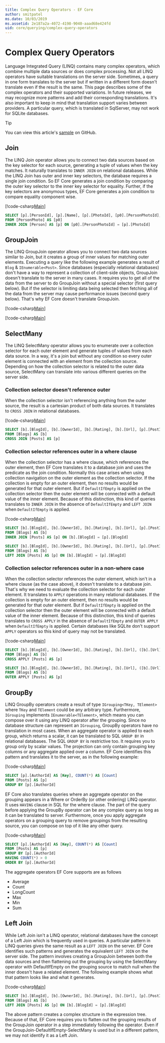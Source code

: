 ```yaml
---
title: Complex Query Operators - EF Core
author: smitpatel
ms.date: 10/03/2019
ms.assetid: 2e187a2a-4072-4198-9040-aaad68e424fd
uid: core/querying/complex-query-operators
---
```

# Complex Query Operators

Language Integrated Query (LINQ) contains many complex operators, which combine multiple data sources or does complex processing. Not all LINQ operators have suitable translations on the server side. Sometimes, a query in one form translates to the server but if written in a different form doesn't translate even if the result is the same. This page describes some of the complex operators and their supported variations. In future releases, we may recognize more patterns and add their corresponding translations. It's also important to keep in mind that translation support varies between providers. A particular query, which is translated in SqlServer, may not work for SQLite databases.

> [!TIP]
> You can view this article's [sample](https://github.com/dotnet/EntityFramework.Docs/tree/master/samples/core/Querying) on GitHub.

## Join

The LINQ Join operator allows you to connect two data sources based on the key selector for each source, generating a tuple of values when the key matches. It naturally translates to `INNER JOIN` on relational databases. While the LINQ Join has outer and inner key selectors, the database requires a single join condition. So EF Core generates a join condition by comparing the outer key selector to the inner key selector for equality. Further, if the key selectors are anonymous types, EF Core generates a join condition to compare equality component wise.

[!code-csharp[Main](../../../samples/core/Querying/ComplexQuery/Sample.cs#Join)]

```SQL
SELECT [p].[PersonId], [p].[Name], [p].[PhotoId], [p0].[PersonPhotoId], [p0].[Caption], [p0].[Photo]
FROM [PersonPhoto] AS [p0]
INNER JOIN [Person] AS [p] ON [p0].[PersonPhotoId] = [p].[PhotoId]
```

## GroupJoin

The LINQ GroupJoin operator allows you to connect two data sources similar to Join, but it creates a group of inner values for matching outer elements. Executing a query like the following example generates a result of `Blog` & `IEnumerable<Post>`. Since databases (especially relational databases) don't have a way to represent a collection of client-side objects, GroupJoin doesn't translate to the server in many cases. It requires you to get all of the data from the server to do GroupJoin without a special selector (first query below). But if the selector is limiting data being selected then fetching all of the data from the server may cause performance issues (second query below). That's why EF Core doesn't translate GroupJoin.

[!code-csharp[Main](../../../samples/core/Querying/ComplexQuery/Sample.cs#GroupJoin)]

[!code-csharp[Main](../../../samples/core/Querying/ComplexQuery/Sample.cs#GroupJoinComposed)]

## SelectMany

The LINQ SelectMany operator allows you to enumerate over a collection selector for each outer element and generate tuples of values from each data source. In a way, it's a join but without any condition so every outer element is connected with an element from the collection source. Depending on how the collection selector is related to the outer data source, SelectMany can translate into various different queries on the server side.

### Collection selector doesn't reference outer

When the collection selector isn't referencing anything from the outer source, the result is a cartesian product of both data sources. It translates to `CROSS JOIN` in relational databases.

[!code-csharp[Main](../../../samples/core/Querying/ComplexQuery/Sample.cs#SelectManyConvertedToCrossJoin)]

```SQL
SELECT [b].[BlogId], [b].[OwnerId], [b].[Rating], [b].[Url], [p].[PostId], [p].[AuthorId], [p].[BlogId], [p].[Content], [p].[Rating], [p].[Title]
FROM [Blogs] AS [b]
CROSS JOIN [Posts] AS [p]
```

### Collection selector references outer in a where clause

When the collection selector has a where clause, which references the outer element, then EF Core translates it to a database join and uses the predicate as the join condition. Normally this case arises when using collection navigation on the outer element as the collection selector. If the collection is empty for an outer element, then no results would be generated for that outer element. But if `DefaultIfEmpty` is applied on the collection selector then the outer element will be connected with a default value of the inner element. Because of this distinction, this kind of queries translates to `INNER JOIN` in the absence of `DefaultIfEmpty` and `LEFT JOIN` when `DefaultIfEmpty` is applied.

[!code-csharp[Main](../../../samples/core/Querying/ComplexQuery/Sample.cs#SelectManyConvertedToJoin)]

```SQL
SELECT [b].[BlogId], [b].[OwnerId], [b].[Rating], [b].[Url], [p].[PostId], [p].[AuthorId], [p].[BlogId], [p].[Content], [p].[Rating], [p].[Title]
FROM [Blogs] AS [b]
INNER JOIN [Posts] AS [p] ON [b].[BlogId] = [p].[BlogId]

SELECT [b].[BlogId], [b].[OwnerId], [b].[Rating], [b].[Url], [p].[PostId], [p].[AuthorId], [p].[BlogId], [p].[Content], [p].[Rating], [p].[Title]
FROM [Blogs] AS [b]
LEFT JOIN [Posts] AS [p] ON [b].[BlogId] = [p].[BlogId]
```

### Collection selector references outer in a non-where case

When the collection selector references the outer element, which isn't in a where clause (as the case above), it doesn't translate to a database join. That's why we need to evaluate the collection selector for each outer element. It translates to `APPLY` operations in many relational databases. If the collection is empty for an outer element, then no results would be generated for that outer element. But if `DefaultIfEmpty` is applied on the collection selector then the outer element will be connected with a default value of the inner element. Because of this distinction, this kind of queries translates to `CROSS APPLY` in the absence of `DefaultIfEmpty` and `OUTER APPLY` when `DefaultIfEmpty` is applied. Certain databases like SQLite don't support `APPLY` operators so this kind of query may not be translated.

[!code-csharp[Main](../../../samples/core/Querying/ComplexQuery/Sample.cs#SelectManyConvertedToApply)]

```SQL
SELECT [b].[BlogId], [b].[OwnerId], [b].[Rating], [b].[Url], ([b].[Url] + N'=>') + [p].[Title] AS [p]
FROM [Blogs] AS [b]
CROSS APPLY [Posts] AS [p]

SELECT [b].[BlogId], [b].[OwnerId], [b].[Rating], [b].[Url], ([b].[Url] + N'=>') + [p].[Title] AS [p]
FROM [Blogs] AS [b]
OUTER APPLY [Posts] AS [p]
```

## GroupBy

LINQ GroupBy operators create a result of type `IGrouping<TKey, TElement>` where `TKey` and `TElement` could be any arbitrary type. Furthermore, `IGrouping` implements `IEnumerable<TElement>`, which means you can compose over it using any LINQ operator after the grouping. Since no database structure can represent an `IGrouping`, GroupBy operators have no translation in most cases. When an aggregate operator is applied to each group, which returns a scalar, it can be translated to SQL `GROUP BY` in relational databases. The SQL `GROUP BY` is restrictive too. It requires you to group only by scalar values. The projection can only contain grouping key columns or any aggregate applied over a column. EF Core identifies this pattern and translates it to the server, as in the following example:

[!code-csharp[Main](../../../samples/core/Querying/ComplexQuery/Sample.cs#GroupBy)]

```SQL
SELECT [p].[AuthorId] AS [Key], COUNT(*) AS [Count]
FROM [Posts] AS [p]
GROUP BY [p].[AuthorId]
```

EF Core also translates queries where an aggregate operator on the grouping appears in a Where or OrderBy (or other ordering) LINQ operator. It uses `HAVING` clause in SQL for the where clause. The part of the query before applying the GroupBy operator can be any complex query as long as it can be translated to server. Furthermore, once you apply aggregate operators on a grouping query to remove groupings from the resulting source, you can compose on top of it like any other query.

[!code-csharp[Main](../../../samples/core/Querying/ComplexQuery/Sample.cs#GroupByFilter)]

```SQL
SELECT [p].[AuthorId] AS [Key], COUNT(*) AS [Count]
FROM [Posts] AS [p]
GROUP BY [p].[AuthorId]
HAVING COUNT(*) > 0
ORDER BY [p].[AuthorId]
```

The aggregate operators EF Core supports are as follows

- Average
- Count
- LongCount
- Max
- Min
- Sum

## Left Join

While Left Join isn't a LINQ operator, relational databases have the concept of a Left Join which is frequently used in queries. A particular pattern in LINQ queries gives the same result as a `LEFT JOIN` on the server. EF Core identifies such patterns and generates the equivalent `LEFT JOIN` on the server side. The pattern involves creating a GroupJoin between both the data sources and then flattening out the grouping by using the SelectMany operator with DefaultIfEmpty on the grouping source to match null when the inner doesn't have a related element. The following example shows what that pattern looks like and what it generates.

[!code-csharp[Main](../../../samples/core/Querying/ComplexQuery/Sample.cs#LeftJoin)]

```SQL
SELECT [b].[BlogId], [b].[OwnerId], [b].[Rating], [b].[Url], [p].[PostId], [p].[AuthorId], [p].[BlogId], [p].[Content], [p].[Rating], [p].[Title]
FROM [Blogs] AS [b]
LEFT JOIN [Posts] AS [p] ON [b].[BlogId] = [p].[BlogId]
```

The above pattern creates a complex structure in the expression tree. Because of that, EF Core requires you to flatten out the grouping results of the GroupJoin operator in a step immediately following the operator. Even if the GroupJoin-DefaultIfEmpty-SelectMany is used but in a different pattern, we may not identify it as a Left Join.
